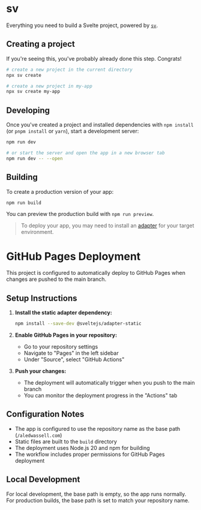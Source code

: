 # sv

Everything you need to build a Svelte project, powered by [`sv`](https://github.com/sveltejs/cli).

## Creating a project

If you're seeing this, you've probably already done this step. Congrats!

```sh
# create a new project in the current directory
npx sv create

# create a new project in my-app
npx sv create my-app
```

## Developing

Once you've created a project and installed dependencies with `npm install` (or `pnpm install` or `yarn`), start a development server:

```sh
npm run dev

# or start the server and open the app in a new browser tab
npm run dev -- --open
```

## Building

To create a production version of your app:

```sh
npm run build
```

You can preview the production build with `npm run preview`.

> To deploy your app, you may need to install an [adapter](https://svelte.dev/docs/kit/adapters) for your target environment.

# GitHub Pages Deployment

This project is configured to automatically deploy to GitHub Pages when changes are pushed to the main branch.

## Setup Instructions

1. **Install the static adapter dependency:**
   ```bash
   npm install --save-dev @sveltejs/adapter-static
   ```

2. **Enable GitHub Pages in your repository:**
   - Go to your repository settings
   - Navigate to "Pages" in the left sidebar
   - Under "Source", select "GitHub Actions"

3. **Push your changes:**
   - The deployment will automatically trigger when you push to the main branch
   - You can monitor the deployment progress in the "Actions" tab

## Configuration Notes

- The app is configured to use the repository name as the base path (`/aledwassell.com`)
- Static files are built to the `build` directory
- The deployment uses Node.js 20 and npm for building
- The workflow includes proper permissions for GitHub Pages deployment

## Local Development

For local development, the base path is empty, so the app runs normally. For production builds, the base path is set to match your repository name.
